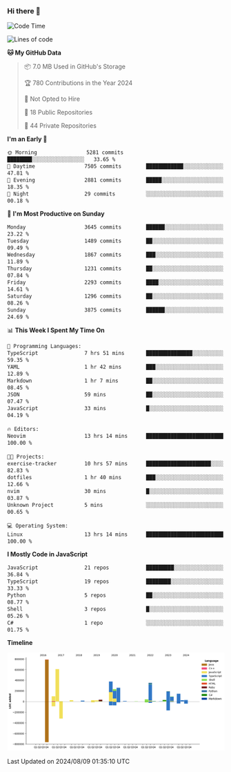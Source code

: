 ### Hi there 👋

<!--
**Clumsy-Coder/Clumsy-Coder** is a ✨ _special_ ✨ repository because its `README.md` (this file) appears on your GitHub profile.

Here are some ideas to get you started:

- 🔭 I’m currently working on ...
- 🌱 I’m currently learning ...
- 👯 I’m looking to collaborate on ...
- 🤔 I’m looking for help with ...
- 💬 Ask me about ...
- 📫 How to reach me: ...
- 😄 Pronouns: ...
- ⚡ Fun fact: ...
-->

<!-- anmol098/waka-readme-stats -->
<!--START_SECTION:waka-->
![Code Time](http://img.shields.io/badge/Code%20Time-851%20hrs%2018%20mins-blue)

![Lines of code](https://img.shields.io/badge/From%20Hello%20World%20I%27ve%20Written-3.4%20million%20lines%20of%20code-blue)

**🐱 My GitHub Data** 

> 📦 7.0 MB Used in GitHub's Storage 
 > 
> 🏆 780 Contributions in the Year 2024
 > 
> 🚫 Not Opted to Hire
 > 
> 📜 18 Public Repositories 
 > 
> 🔑 44 Private Repositories 
 > 
**I'm an Early 🐤** 

```text
🌞 Morning                5281 commits        ████████░░░░░░░░░░░░░░░░░   33.65 % 
🌆 Daytime                7505 commits        ████████████░░░░░░░░░░░░░   47.81 % 
🌃 Evening                2881 commits        █████░░░░░░░░░░░░░░░░░░░░   18.35 % 
🌙 Night                  29 commits          ░░░░░░░░░░░░░░░░░░░░░░░░░   00.18 % 
```
📅 **I'm Most Productive on Sunday** 

```text
Monday                   3645 commits        ██████░░░░░░░░░░░░░░░░░░░   23.22 % 
Tuesday                  1489 commits        ██░░░░░░░░░░░░░░░░░░░░░░░   09.49 % 
Wednesday                1867 commits        ███░░░░░░░░░░░░░░░░░░░░░░   11.89 % 
Thursday                 1231 commits        ██░░░░░░░░░░░░░░░░░░░░░░░   07.84 % 
Friday                   2293 commits        ████░░░░░░░░░░░░░░░░░░░░░   14.61 % 
Saturday                 1296 commits        ██░░░░░░░░░░░░░░░░░░░░░░░   08.26 % 
Sunday                   3875 commits        ██████░░░░░░░░░░░░░░░░░░░   24.69 % 
```


📊 **This Week I Spent My Time On** 

```text
💬 Programming Languages: 
TypeScript               7 hrs 51 mins       ███████████████░░░░░░░░░░   59.35 % 
YAML                     1 hr 42 mins        ███░░░░░░░░░░░░░░░░░░░░░░   12.89 % 
Markdown                 1 hr 7 mins         ██░░░░░░░░░░░░░░░░░░░░░░░   08.45 % 
JSON                     59 mins             ██░░░░░░░░░░░░░░░░░░░░░░░   07.47 % 
JavaScript               33 mins             █░░░░░░░░░░░░░░░░░░░░░░░░   04.19 % 

🔥 Editors: 
Neovim                   13 hrs 14 mins      █████████████████████████   100.00 % 

🐱‍💻 Projects: 
exercise-tracker         10 hrs 57 mins      █████████████████████░░░░   82.83 % 
dotfiles                 1 hr 40 mins        ███░░░░░░░░░░░░░░░░░░░░░░   12.66 % 
nvim                     30 mins             █░░░░░░░░░░░░░░░░░░░░░░░░   03.87 % 
Unknown Project          5 mins              ░░░░░░░░░░░░░░░░░░░░░░░░░   00.65 % 

💻 Operating System: 
Linux                    13 hrs 14 mins      █████████████████████████   100.00 % 
```

**I Mostly Code in JavaScript** 

```text
JavaScript               21 repos            █████████░░░░░░░░░░░░░░░░   36.84 % 
TypeScript               19 repos            ████████░░░░░░░░░░░░░░░░░   33.33 % 
Python                   5 repos             ██░░░░░░░░░░░░░░░░░░░░░░░   08.77 % 
Shell                    3 repos             █░░░░░░░░░░░░░░░░░░░░░░░░   05.26 % 
C#                       1 repo              ░░░░░░░░░░░░░░░░░░░░░░░░░   01.75 % 
```



**Timeline**

![Lines of Code chart](https://raw.githubusercontent.com/Clumsy-Coder/Clumsy-Coder/main/assets/bar_graph.png)


 Last Updated on 2024/08/09 01:35:10 UTC
<!--END_SECTION:waka-->
